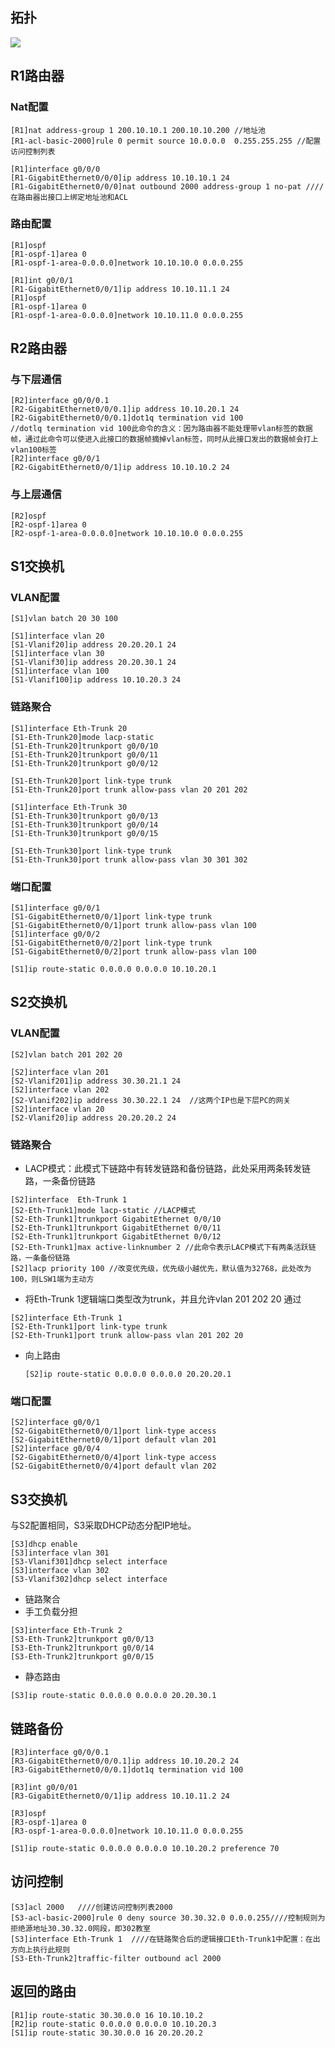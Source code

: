## 拓扑

![](C:\Users\CLL\Desktop\notes\img\net.png)

## R1路由器

### Nat配置

```
[R1]nat address-group 1 200.10.10.1 200.10.10.200 //地址池
[R1-acl-basic-2000]rule 0 permit source 10.0.0.0  0.255.255.255 //配置访问控制列表
```

```
[R1]interface g0/0/0
[R1-GigabitEthernet0/0/0]ip address 10.10.10.1 24
[R1-GigabitEthernet0/0/0]nat outbound 2000 address-group 1 no-pat ////在路由器出接口上绑定地址池和ACL
```

### 路由配置

```
[R1]ospf
[R1-ospf-1]area 0
[R1-ospf-1-area-0.0.0.0]network 10.10.10.0 0.0.0.255
```

```
[R1]int g0/0/1
[R1-GigabitEthernet0/0/1]ip address 10.10.11.1 24
[R1]ospf
[R1-ospf-1]area 0
[R1-ospf-1-area-0.0.0.0]network 10.10.11.0 0.0.0.255
```



## R2路由器

### 与下层通信

```
[R2]interface g0/0/0.1
[R2-GigabitEthernet0/0/0.1]ip address 10.10.20.1 24
[R2-GigabitEthernet0/0/0.1]dot1q termination vid 100
//dotlq termination vid 100此命令的含义：因为路由器不能处理带vlan标签的数据帧，通过此命令可以使进入此接口的数据帧摘掉vlan标签，同时从此接口发出的数据帧会打上vlan100标签
[R2]interface g0/0/1
[R2-GigabitEthernet0/0/1]ip address 10.10.10.2 24
```

### 与上层通信

```
[R2]ospf
[R2-ospf-1]area 0
[R2-ospf-1-area-0.0.0.0]network 10.10.10.0 0.0.0.255
```



## S1交换机

### VLAN配置

`[S1]vlan batch 20 30 100`

```
[S1]interface vlan 20
[S1-Vlanif20]ip address 20.20.20.1 24
[S1]interface vlan 30
[S1-Vlanif30]ip address 20.20.30.1 24
[S1]interface vlan 100
[S1-Vlanif100]ip address 10.10.20.3 24
```

### 链路聚合

```
[S1]interface Eth-Trunk 20
[S1-Eth-Trunk20]mode lacp-static
[S1-Eth-Trunk20]trunkport g0/0/10
[S1-Eth-Trunk20]trunkport g0/0/11
[S1-Eth-Trunk20]trunkport g0/0/12

[S1-Eth-Trunk20]port link-type trunk 
[S1-Eth-Trunk20]port trunk allow-pass vlan 20 201 202
```

```
[S1]interface Eth-Trunk 30
[S1-Eth-Trunk30]trunkport g0/0/13
[S1-Eth-Trunk30]trunkport g0/0/14
[S1-Eth-Trunk30]trunkport g0/0/15

[S1-Eth-Trunk30]port link-type trunk
[S1-Eth-Trunk30]port trunk allow-pass vlan 30 301 302
```

### 端口配置

```
[S1]interface g0/0/1
[S1-GigabitEthernet0/0/1]port link-type trunk
[S1-GigabitEthernet0/0/1]port trunk allow-pass vlan 100
[S1]interface g0/0/2
[S1-GigabitEthernet0/0/2]port link-type trunk
[S1-GigabitEthernet0/0/2]port trunk allow-pass vlan 100
```



`[S1]ip route-static 0.0.0.0 0.0.0.0 10.10.20.1`

## S2交换机

### VLAN配置

`[S2]vlan batch 201 202 20`

```
[S2]interface vlan 201
[S2-Vlanif201]ip address 30.30.21.1 24
[S2]interface vlan 202
[S2-Vlanif202]ip address 30.30.22.1 24  //这两个IP也是下层PC的网关
[S2]interface vlan 20
[S2-Vlanif20]ip address 20.20.20.2 24
```

### 链路聚合

- LACP模式：此模式下链路中有转发链路和备份链路，此处采用两条转发链路，一条备份链路

```
[S2]interface  Eth-Trunk 1
[S2-Eth-Trunk1]mode lacp-static //LACP模式
[S2-Eth-Trunk1]trunkport GigabitEthernet 0/0/10
[S2-Eth-Trunk1]trunkport GigabitEthernet 0/0/11
[S2-Eth-Trunk1]trunkport GigabitEthernet 0/0/12
[S2-Eth-Trunk1]max active-linknumber 2 //此命令表示LACP模式下有两条活跃链路，一条备份链路
[S2]lacp priority 100 //改变优先级，优先级小越优先，默认值为32768，此处改为100，则LSW1端为主动方
```

- 将Eth-Trunk 1逻辑端口类型改为trunk，并且允许vlan 201 202 20 通过

```
[S2]interface Eth-Trunk 1
[S2-Eth-Trunk1]port link-type trunk
[S2-Eth-Trunk1]port trunk allow-pass vlan 201 202 20
```

- 向上路由

  ```
  [S2]ip route-static 0.0.0.0 0.0.0.0 20.20.20.1
  ```

  

### 端口配置

```
[S2]interface g0/0/1
[S2-GigabitEthernet0/0/1]port link-type access
[S2-GigabitEthernet0/0/1]port default vlan 201
[S2]interface g0/0/4
[S2-GigabitEthernet0/0/4]port link-type access
[S2-GigabitEthernet0/0/4]port default vlan 202
```



## S3交换机

与S2配置相同，S3采取DHCP动态分配IP地址。

```
[S3]dhcp enable 
[S3]interface vlan 301
[S3-Vlanif301]dhcp select interface 
[S3]interface vlan 302
[S3-Vlanif302]dhcp select interface
```

- 链路聚合
- 手工负载分担

```
[S3]interface Eth-Trunk 2
[S3-Eth-Trunk2]trunkport g0/0/13
[S3-Eth-Trunk2]trunkport g0/0/14
[S3-Eth-Trunk2]trunkport g0/0/15

```

- 静态路由

`[S3]ip route-static 0.0.0.0 0.0.0.0 20.20.30.1`

## 链路备份

```
[R3]interface g0/0/0.1
[R3-GigabitEthernet0/0/0.1]ip address 10.10.20.2 24
[R3-GigabitEthernet0/0/0.1]dot1q termination vid 100

[R3]int g0/0/01
[R3-GigabitEthernet0/0/1]ip address 10.10.11.2 24
```

```
[R3]ospf
[R3-ospf-1]area 0
[R3-ospf-1-area-0.0.0.0]network 10.10.11.0 0.0.0.255
```



`[S1]ip route-static 0.0.0.0 0.0.0.0 10.10.20.2 preference 70`

## 访问控制

```
[S3]acl 2000   ////创建访问控制列表2000
[S3-acl-basic-2000]rule 0 deny source 30.30.32.0 0.0.0.255////控制规则为拒绝源地址30.30.32.0网段，即302教室
[S3]interface Eth-Trunk 1  ////在链路聚合后的逻辑接口Eth-Trunk1中配置：在出方向上执行此规则
[S3-Eth-Trunk2]traffic-filter outbound acl 2000
```

## 返回的路由

```
[R1]ip route-static 30.30.0.0 16 10.10.10.2
[R2]ip route-static 0.0.0.0 0.0.0.0 10.10.20.3
[S1]ip route-static 30.30.0.0 16 20.20.20.2
```

